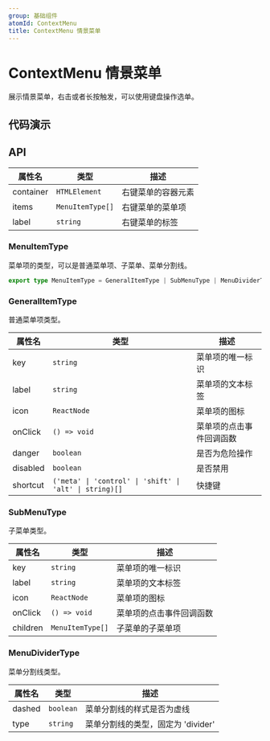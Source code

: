 ```yaml
---
group: 基础组件
atomId: ContextMenu
title: ContextMenu 情景菜单
---
```


# ContextMenu 情景菜单

展示情景菜单，右击或者长按触发，可以使用键盘操作选单。

## 代码演示

<code src="./demos/index.tsx" center iframe title="基本使用"></code>

## API

| 属性名    | 类型             | 描述               |
| --------- | ---------------- | ------------------ |
| container | `HTMLElement`    | 右键菜单的容器元素 |
| items     | `MenuItemType[]` | 右键菜单的菜单项   |
| label     | `string`         | 右键菜单的标签     |

### MenuItemType

菜单项的类型，可以是普通菜单项、子菜单、菜单分割线。

```ts
export type MenuItemType = GeneralItemType | SubMenuType | MenuDividerType;
```

### GeneralItemType

普通菜单项类型。

| 属性名   | 类型                                                    | 描述                     |
| -------- | ------------------------------------------------------- | ------------------------ |
| key      | `string`                                                | 菜单项的唯一标识         |
| label    | `string`                                                | 菜单项的文本标签         |
| icon     | `ReactNode`                                             | 菜单项的图标             |
| onClick  | `() => void`                                            | 菜单项的点击事件回调函数 |
| danger   | `boolean`                                               | 是否为危险操作           |
| disabled | `boolean`                                               | 是否禁用                 |
| shortcut | `('meta' \| 'control' \| 'shift' \| 'alt' \| string)[]` | 快捷键                   |

### SubMenuType

子菜单类型。

| 属性名   | 类型             | 描述                     |
| -------- | ---------------- | ------------------------ |
| key      | `string`         | 菜单项的唯一标识         |
| label    | `string`         | 菜单项的文本标签         |
| icon     | `ReactNode`      | 菜单项的图标             |
| onClick  | `() => void`     | 菜单项的点击事件回调函数 |
| children | `MenuItemType[]` | 子菜单的子菜单项         |

### MenuDividerType

菜单分割线类型。

| 属性名 | 类型      | 描述                               |
| ------ | --------- | ---------------------------------- |
| dashed | `boolean` | 菜单分割线的样式是否为虚线         |
| type   | `string`  | 菜单分割线的类型，固定为 'divider' |
